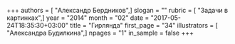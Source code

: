 +++
authors = [ "Александр Бердников",]
slogan = ""
rubric = [ "Задачи в картинках",]
year = "2014"
month = "02"
date = "2017-05-24T18:35:30+03:00"
title = "Гирлянда"
first_page = "34"
illustrators = [ "Александра Будилкина",]
npages = "1"
in_sample = false
+++
